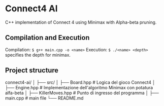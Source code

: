 # Connect4 AI
C++ implementation of Connect 4 using Minimax with Alpha-beta pruning.

## Compilation and Execution
Compilation:
 ```$ g++ main.cpp -o <name>```
Execution:
  ```$ ./<name> <depth>```
<depth> specifies the depth for minimax.

## Project structure
connect4-ai/
│
├── src/
│   ├── Board.hpp          # Logica del gioco Connect4
│   ├── Engine.hpp       # Implementazione dell'algoritmo Minimax con potatura alfa-beta
│   ├── KillerMoves.hpp          # Punto di ingresso del programma
│
├── main.cpp             # main file
└── README.md            


 
